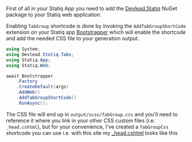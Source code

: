 First of all in your Statiq App you need to add the [Devlead.Statiq](https://www.nuget.org/packages/Devlead.Statiq) NuGet package to your Statiq web application.

Enabling `TabGroup` shortcode is done by invoking the `AddTabGroupShortCode` extension on your Statiq app [Bootstrapper](https://statiq.dev/framework/configuration/bootstrapper/) which will enable the shortcode and add the needed CSS file to your generation output.

```csharp
using System;
using Devlead.Statiq.Tabs;
using Statiq.App;
using Statiq.Web;

await Bootstrapper
    .Factory
    .CreateDefault(args)
    .AddWeb()
    .AddTabGroupShortCode()
    .RunAsync();
```

The CSS file will end up in `output/scss/TabGroup.css` and you'll need to reference it where you link in your other CSS custom files (i.e. `_head.cshtml`), but for your convenience, I've created a `TabGroupCss` shortcode you can use i.e. with this site my [_head.cshtml](https://github.com/devlead/devlead.se/blob/main/src/DevLead/input/_head.cshtml) looks like this
